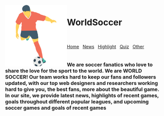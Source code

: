<img align="left" alt="JoshMadakor | YouTube" width="200px" src="https://github.com/Michael9905/WorldSoccer/blob/main/img/image5.png?raw=true" />


# WorldSoccer 

<br>
<br/><a href="home.html">Home</a> &nbsp;
<a href="news.html">News</a> &nbsp;
<a href="highlights.html">Highlight</a> &nbsp;
<a href="quiz.html">Quiz</a> &nbsp;
<a href="records.html">Other</a><br> &nbsp;
<h3>We are soccer fanatics who love to share the love for the sport to the world. We are WORLD SOCCER! 
  Our team works hard to keep our fans and followers updated, with our top web designers and researchers working hard to give you, the best fans, more about the beautiful game. In our site, we provide latest news, highlights of recent games, goals throughout different popular leagues, and upcoming soccer games and goals of recent games
<h3>
